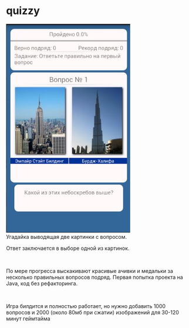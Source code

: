 # quizzy
![ScreenShot](https://github.com/deadsheriff/quizzy/raw/master/2.jpg?raw=true)
<br>
Угадайка выводящая две картинки с вопросом. <br>
<p>Ответ заключается в выборе одной из картинок.</p><br>
<p>По мере прогресса выскакивают красивые ачивки и медальки за несколько правильных вопросов подряд.
Первая попытка проекта на Java, код без рефакторинга.
</p><br>
<p>Игра билдится и полностью работает, но нужно добавить 1000 вопросов и 2000 (около 80мб при сжатии) изображений для 30-120 минут геймтайма</p>


